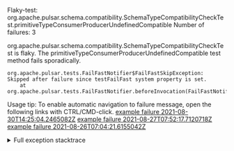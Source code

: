         
Flaky-test: org.apache.pulsar.schema.compatibility.SchemaTypeCompatibilityCheckTest.primitiveTypeConsumerProducerUndefinedCompatible
Number of failures: 3

org.apache.pulsar.schema.compatibility.SchemaTypeCompatibilityCheckTest is flaky. The primitiveTypeConsumerProducerUndefinedCompatible test method fails sporadically.

```
org.apache.pulsar.tests.FailFastNotifier$FailFastSkipException: Skipped after failure since testFailFast system property is set.
	at org.apache.pulsar.tests.FailFastNotifier.beforeInvocation(FailFastNotifier.java:88)

```

Usage tip: To enable automatic navigation to failure message, open the following links with CTRL/CMD-click.
[example failure 2021-08-30T14:25:04.2465082Z](https://github.com/apache/pulsar/runs/3462661639?check_suite_focus=true#step:9:993)
[example failure 2021-08-27T07:52:17.7120718Z](https://github.com/apache/pulsar/runs/3440855061?check_suite_focus=true#step:9:1006)
[example failure 2021-08-26T07:04:21.6155042Z](https://github.com/apache/pulsar/runs/3429892062?check_suite_focus=true#step:9:966)


<details>
<summary>Full exception stacktrace</summary>
<code><pre>
org.apache.pulsar.tests.FailFastNotifier$FailFastSkipException: Skipped after failure since testFailFast system property is set.
	at org.apache.pulsar.tests.FailFastNotifier.beforeInvocation(FailFastNotifier.java:88)

</pre></code>
</details>

